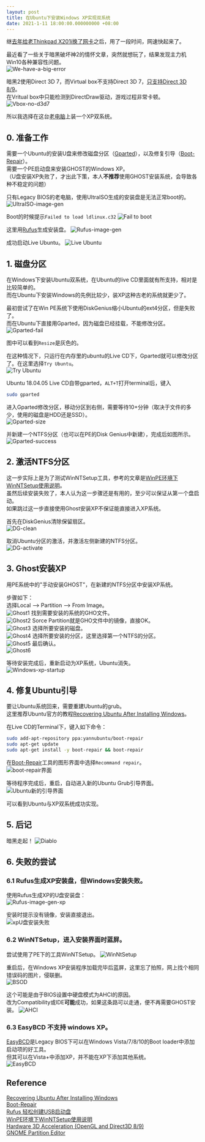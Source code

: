 ```yaml
---
layout: post
title: 在Ubuntu下安装Windows XP实现双系统
date: 2021-1-11 18:00:00.000000000 +08:00
---
```



继[去年给老Thinkpad X201i换了网卡]({{site.url}}/2020/02/thinkpadx201i-refresh-2/)之后，用了一段时间，网速快起来了。  

最近看了一些关于暗黑破坏神2的情怀文章，突然就想玩了，结果发现主力机Win10各种兼容性问题。  
![We-have-a-big-error](/assets/images/2021-01-11-install-xp-under-ubuntu/we-got-a-big-error.png)

暗黑2使用Direct 3D 7，而Virtual box不支持Direct 3D 7，[只支持Direct 3D 8/9](https://www.virtualbox.org/manual/UserManual.html#guestadd-3d)。  
在Vritual box中只能检测到DirectDraw驱动，游戏过程非常卡顿。  
![Vbox-no-d3d7](/assets/images/2021-01-11-install-xp-under-ubuntu/vbox-no-d3d7.png)

<!--
![Diablo-no-d3d](/assets/images/2021-01-11-install-xp-under-ubuntu/diablo-no-d3d.png) 
-->

所以我选择在这台[老电脑]({{site.url}}/2020/02/thinkpadx201i-refresh/)上装一个XP双系统。  

## 0. 准备工作

需要一个Ubuntu的安装U盘来修改磁盘分区（[Gparted](https://gparted.org/display-doc.php?name=moving-space-between-partitions)），以及修复引导（[Boot-Repair](https://help.ubuntu.com/community/Boot-Repair)）。  
需要一个PE启动盘来安装GHOST的Windows XP。  
（U盘安装XP失败了，才出此下策，本人**不推荐**使用GHOST安装系统，会导致各种不稳定的问题）  

只有Legacy BIOS的老电脑，使用UltraISO生成的安装盘是无法正常boot的。  
![UltraISO-image-gen](/assets/images/2021-01-11-install-xp-under-ubuntu/ultraISO.png)

Boot的时候提示`Failed to load ldlinux.c32`
![Fail to boot](/assets/images/2021-01-11-install-xp-under-ubuntu/ubuntu-ultraISO-fail.jpg)

这里用[Rufus](https://rufus.ie/zh_CN.html)生成安装盘。
![Rufus-image-gen](/assets/images/2021-01-11-install-xp-under-ubuntu/rufus-ubuntu.png)

成功启动Live Ubuntu。
![Live Ubuntu](/assets/images/2021-01-11-install-xp-under-ubuntu/ubuntu-live.png)


## 1. 磁盘分区

在Windows下安装Ubuntu双系统，在Ubuntu的live CD里面就有所支持，相对是比较简单的。  
而在Ubuntu下安装Windows的先例比较少，装XP这种古老的系统就更少了。  

最初尝试了在Win PE系统下使用DiskGenius缩小Ubuntu的ext4分区，但是失败了。  
而在Ubuntu下直接用Gparted，因为磁盘已经挂载，不能修改分区。  
![Gparted-fail](/assets/images/2021-01-11-install-xp-under-ubuntu/gparted-locked.png)

图中可以看到`Resize`是灰色的。  

在这种情况下，只运行在内存里的ubuntu的Live CD下，Gparted就可以修改分区了。在这里选择`Try Ubuntu`。  
![Try Ubuntu](/assets/images/2021-01-11-install-xp-under-ubuntu/try-ubuntu.png)

Ubuntu 18.04.05 Live CD自带gparted，`ALT+T`打开terminal后，键入
```Bash
sudo gparted
```

进入Gparted修改分区，移动分区到右侧，需要等待10+分钟（取决于文件的多少，使用的磁盘是HDD还是SSD）。  
![Gparted-size](/assets/images/2021-01-11-install-xp-under-ubuntu/gparted-size.png)

并新建一个NTFS分区（也可以在PE的Disk Genius中新建），完成后如图所示。  
![Gparted-success](/assets/images/2021-01-11-install-xp-under-ubuntu/gparted-after.png)


## 2. 激活NTFS分区

这一步实际上是为了测试WinNTSetup工具，参考的文章是[WinPE环境下WinNTSetup使用说明](https://my.oschina.net/hsds/blog/1841991)。  
虽然后续安装失败了，本人认为这一步骤还是有用的，至少可以保证从第一个盘启动。  
如果跳过这一步直接使用Ghost安装XP不保证能直接进入XP系统。  

首先在DiskGenius清除保留扇区。  
![DG-clean](/assets/images/2021-01-11-install-xp-under-ubuntu/dg1.png)

取消Ubuntu分区的激活，并激活左侧新建的NTFS分区。  
![DG-activate](/assets/images/2021-01-11-install-xp-under-ubuntu/dg2.png)

## 3. Ghost安装XP

用PE系统中的"手动安装GHOST"，在新建的NTFS分区中安装XP系统。

步骤如下：  
选择Local --> Partition --> From Image。  
![Ghost1](/assets/images/2021-01-11-install-xp-under-ubuntu/ghost1.png)
找到需要安装的系统的GHO文件。  
![Ghost2](/assets/images/2021-01-11-install-xp-under-ubuntu/ghost2.png)
Sorce Partition就是GHO文件中的镜像，直接OK。    
![Ghost3](/assets/images/2021-01-11-install-xp-under-ubuntu/ghost3.png)
选择所要安装的磁盘。  
![Ghost4](/assets/images/2021-01-11-install-xp-under-ubuntu/ghost4.png)
选择所要安装的分区，这里选择第一个NTFS的分区。  
![Ghost5](/assets/images/2021-01-11-install-xp-under-ubuntu/ghost5.png)
最后确认。  
![Ghost6](/assets/images/2021-01-11-install-xp-under-ubuntu/ghost6.png)

等待安装完成后，重新启动为XP系统，Ubuntu消失。  
![Windows-xp-startup](/assets/images/2021-01-11-install-xp-under-ubuntu/windows-xp-startup.jpg)


## 4. 修复Ubuntu引导

要让Ubuntu系统回来，需要重建Ubuntu的grub。  
这里推荐Ubuntu官方的教程[Recovering Ubuntu After Installing Windows](https://help.ubuntu.com/community/RecoveringUbuntuAfterInstallingWindows)。  

在Live CD的Terminal下，键入如下命令：  
```bash
sudo add-apt-repository ppa:yannubuntu/boot-repair
sudo apt-get update
sudo apt-get install -y boot-repair && boot-repair
```

在[Boot-Repair](https://help.ubuntu.com/community/Boot-Repair)工具的图形界面中选择`Recommand repair`。  
![boot-repair界面](/assets/images/2021-01-11-install-xp-under-ubuntu/boot-repair.png)

等待程序完成后，重启，自动进入新的Ubuntu Grub引导界面。
![Ubuntu新的引导界面](/assets/images/2021-01-11-install-xp-under-ubuntu/ubuntu-grub.jpg)

可以看到Ubuntu与XP双系统成功实现。

## 5. 后记

暗黑走起！
![Diablo](/assets/images/2021-01-11-install-xp-under-ubuntu/diablo-start.jpg)


## 6. 失败的尝试
### 6.1 Rufus生成XP安装盘，但Windows安装失败。
使用Rufus生成XP的U盘安装盘：  
![Rufus-image-gen-xp](/assets/images/2021-01-11-install-xp-under-ubuntu/rufus-winxp.png)

安装时提示没有镜像，安装直接退出。  
![xpU盘安装失败](/assets/images/2021-01-11-install-xp-under-ubuntu/windows-xp-install-fail.jpg)

### 6.2 WinNTSetup，进入安装界面时蓝屏。
尝试使用了PE下的工具WinNTSetup。
![WinNtSetup](/assets/images/2021-01-11-install-xp-under-ubuntu/WinNtSetup.png)

重启后，在Windows XP安装程序加载完毕后蓝屏，这里忘了拍照，网上找个相同错误码的图片，侵联删。  
![BSOD](/assets/images/2021-01-11-install-xp-under-ubuntu/BSOD.png)

这个可能是由于BIOS设置中硬盘模式为AHCI的原因。  
改为Compatibility或IDE**可能**成功，如果这条路可以走通，便不再需要GHOST安装。
![AHCI](/assets/images/2021-01-11-install-xp-under-ubuntu/AHCI.jpg)

### 6.3 EasyBCD 不支持 windows XP。
[EasyBCD](http://neosmart.net/EasyBCD/)是Legacy BIOS下可以在Windows Vista/7/8/10的Boot loader中添加启动项的好工具。  
但其可以在Vista+中添加XP，并不能在XP下添加其他系统。  
![EasyBCD](/assets/images/2021-01-11-install-xp-under-ubuntu/EasyBCD.png)


## Reference
[Recovering Ubuntu After Installing Windows](https://help.ubuntu.com/community/RecoveringUbuntuAfterInstallingWindows)  
[Boot-Repair](https://help.ubuntu.com/community/Boot-Repair)  
[Rufus 轻松创建USB启动盘](https://rufus.ie/zh_CN.html)  
[WinPE环境下WinNTSetup使用说明](https://my.oschina.net/hsds/blog/1841991)  
[Hardware 3D Acceleration (OpenGL and Direct3D 8/9)](https://www.virtualbox.org/manual/UserManual.html#guestadd-3d)  
[GNOME Partition Editor](https://gparted.org/display-doc.php?name=moving-space-between-partitions)  